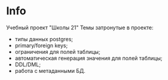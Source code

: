 # Info

Учебный проект "Школы 21"
Темы затронутые в проекте:
- типы данных postgres;
- primary/foreign keys;
- ограничения для полей таблицы;
- автоматическая генерация значения для полей таблицы;
- DDL/DML;
- работа с метаданными БД.